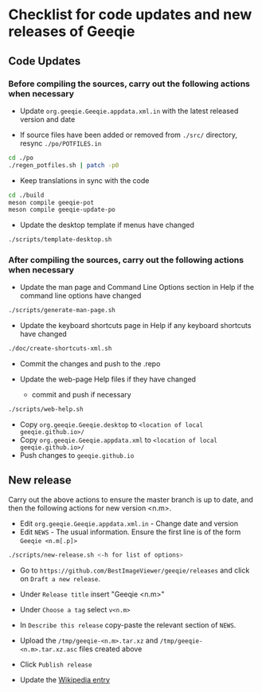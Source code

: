 # Checklist for code updates and new releases of Geeqie

## Code Updates

### Before compiling the sources, carry out the following actions when necessary

* Update `org.geeqie.Geeqie.appdata.xml.in` with the latest released version and date

* If source files have been added or removed from `./src/` directory, resync `./po/POTFILES.in`

```sh
cd ./po
./regen_potfiles.sh | patch -p0
```

* Keep translations in sync with the code

```sh
cd ./build
meson compile geeqie-pot
meson compile geeqie-update-po
```

* Update the desktop template if menus have changed

```sh
./scripts/template-desktop.sh
```

### After compiling the sources, carry out the following actions when necessary

* Update the man page and Command Line Options section in Help if the command line options have changed

```sh
./scripts/generate-man-page.sh
```

* Update the keyboard shortcuts page in Help if any keyboard shortcuts have changed

```sh
./doc/create-shortcuts-xml.sh
```

* Commit the changes and push to the .repo

* Update the web-page Help files if they have changed
    * commit and push if necessary

```sh
./scripts/web-help.sh
```

* Copy `org.geeqie.Geeqie.desktop` to `<location of local geeqie.github.io>/`
* Copy `org.geeqie.Geeqie.appdata.xml` to `<location of local geeqie.github.io>/`
* Push changes to `geeqie.github.io`

## New release

Carry out the above actions to ensure the master branch is up to date, and then the following actions for new version \<n.m\>.

* Edit `org.geeqie.Geeqie.appdata.xml.in` - Change date and version
* Edit `NEWS` - The usual information. Ensure the first line is of the form `Geeqie <n.m[.p]>`

```sh
./scripts/new-release.sh <-h for list of options>
```

* Go to `https://github.com/BestImageViewer/geeqie/releases` and click on `Draft a new release`.

* Under `Release title` insert "Geeqie \<n.m\>"

* Under `Choose a tag` select `v<n.m>`

* In `Describe this release` copy-paste the relevant section of `NEWS`.

* Upload the `/tmp/geeqie-<n.m>.tar.xz` and `/tmp/geeqie-<n.m>.tar.xz.asc` files created above

* Click `Publish release`

* Update the [Wikipedia entry](https://en.wikipedia.org/wiki/Geeqie)
